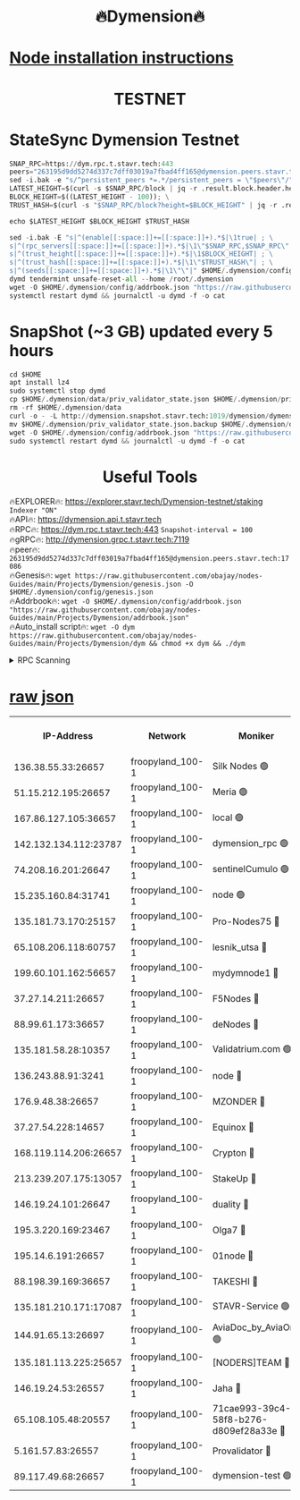 <h1 align="center"> 🔥Dymension🔥</h1>

[Node installation instructions](https://github.com/obajay/nodes-Guides/tree/main/Projects/Dymension)
=

<h1 align="center"> TESTNET</h1>

# StateSync Dymension Testnet
```python
SNAP_RPC=https://dym.rpc.t.stavr.tech:443
peers="263195d9dd5274d337c7dff03019a7fbad4ff165@dymension.peers.stavr.tech:17086"
sed -i.bak -e "s/^persistent_peers *=.*/persistent_peers = \"$peers\"/" $HOME/.dymension/config/config.toml
LATEST_HEIGHT=$(curl -s $SNAP_RPC/block | jq -r .result.block.header.height); \
BLOCK_HEIGHT=$((LATEST_HEIGHT - 100)); \
TRUST_HASH=$(curl -s "$SNAP_RPC/block?height=$BLOCK_HEIGHT" | jq -r .result.block_id.hash)

echo $LATEST_HEIGHT $BLOCK_HEIGHT $TRUST_HASH

sed -i.bak -E "s|^(enable[[:space:]]+=[[:space:]]+).*$|\1true| ; \
s|^(rpc_servers[[:space:]]+=[[:space:]]+).*$|\1\"$SNAP_RPC,$SNAP_RPC\"| ; \
s|^(trust_height[[:space:]]+=[[:space:]]+).*$|\1$BLOCK_HEIGHT| ; \
s|^(trust_hash[[:space:]]+=[[:space:]]+).*$|\1\"$TRUST_HASH\"| ; \
s|^(seeds[[:space:]]+=[[:space:]]+).*$|\1\"\"|" $HOME/.dymension/config/config.toml
dymd tendermint unsafe-reset-all --home /root/.dymension
wget -O $HOME/.dymension/config/addrbook.json "https://raw.githubusercontent.com/obajay/nodes-Guides/main/Projects/Dymension/addrbook.json"
systemctl restart dymd && journalctl -u dymd -f -o cat

```
# SnapShot (~3 GB) updated every 5 hours
```python
cd $HOME
apt install lz4
sudo systemctl stop dymd
cp $HOME/.dymension/data/priv_validator_state.json $HOME/.dymension/priv_validator_state.json.backup
rm -rf $HOME/.dymension/data
curl -o - -L http://dymension.snapshot.stavr.tech:1019/dymension/dymension-snap.tar.lz4 | lz4 -c -d - | tar -x -C $HOME/.dymension --strip-components 2
mv $HOME/.dymension/priv_validator_state.json.backup $HOME/.dymension/data/priv_validator_state.json
wget -O $HOME/.dymension/config/addrbook.json "https://raw.githubusercontent.com/obajay/nodes-Guides/main/Projects/Dymension/addrbook.json"
sudo systemctl restart dymd && journalctl -u dymd -f -o cat
```

 <h1 align="center"> Useful Tools</h1>

🔥EXPLORER🔥:     https://explorer.stavr.tech/Dymension-testnet/staking        `Indexer "ON"` \
🔥API🔥:          https://dymension.api.t.stavr.tech \
🔥RPC🔥:          https://dym.rpc.t.stavr.tech:443                  `Snapshot-interval = 100` \
🔥gRPC🔥:         http://dymension.grpc.t.stavr.tech:7119 \
🔥peer🔥:         `263195d9dd5274d337c7dff03019a7fbad4ff165@dymension.peers.stavr.tech:17086` \
🔥Genesis🔥:     ```wget https://raw.githubusercontent.com/obajay/nodes-Guides/main/Projects/Dymension/genesis.json -O $HOME/.dymension/config/genesis.json``` \
🔥Addrbook🔥:    ```wget -O $HOME/.dymension/config/addrbook.json "https://raw.githubusercontent.com/obajay/nodes-Guides/main/Projects/Dymension/addrbook.json"``` \
🔥Auto_install script🔥: ```wget -O dym https://raw.githubusercontent.com/obajay/nodes-Guides/main/Projects/Dymension/dym && chmod +x dym && ./dym```

<details>
<summary>RPC Scanning</summary>

<h2 align="center"> We scan nodes in real time every 4 hours. And we provide the final result of RPC endpoints.
We cannot influence the operation of these nodes in any way. </h2>


```python
If Voting Power is higher than 0 --> then the Node is a validator of the network and may be subject to attack and be a potential threat to the chain.
```
```python
We marked such validators with a red symbol
```

</details>

[raw json](https://rpc-check.dymt.stavr.tech/dymt/rpc-dymt-result.json)
=


<table><tr><th>IP-Address</th><th>Network</th><th>Moniker</th><th>Latest Block Height</th><th>Earliest Block Height</th><th>Catching Up</th><th>Tx Index</th><th>Voting Power</th><th>Scan Time</th></tr><tr><td>136.38.55.33:26657</td><td>froopyland_100-1</td><td>Silk Nodes 🟢</td><td>1733570</td><td>1</td><td>False</td><td>on</td><td>0</td><td>2023-12-19T02:44:46.132691429UTC</td></tr><tr><td>51.15.212.195:26657</td><td>froopyland_100-1</td><td>Meria 🟢</td><td>1651535</td><td>1238063</td><td>False</td><td>on</td><td>0</td><td>2023-12-19T02:43:50.109175929UTC</td></tr><tr><td>167.86.127.105:36657</td><td>froopyland_100-1</td><td>local 🟢</td><td>1651535</td><td>1318001</td><td>False</td><td>off</td><td>0</td><td>2023-12-19T02:44:45.182592966UTC</td></tr><tr><td>142.132.134.112:23787</td><td>froopyland_100-1</td><td>dymension_rpc 🟢</td><td>1733565</td><td>1649923</td><td>False</td><td>on</td><td>0</td><td>2023-12-19T02:44:22.302314223UTC</td></tr><tr><td>74.208.16.201:26647</td><td>froopyland_100-1</td><td>sentinelCumulo 🟢</td><td>1733560</td><td>1652923</td><td>False</td><td>on</td><td>0</td><td>2023-12-19T02:43:51.623265544UTC</td></tr><tr><td>15.235.160.84:31741</td><td>froopyland_100-1</td><td>node 🟢</td><td>1733560</td><td>1652923</td><td>False</td><td>on</td><td>0</td><td>2023-12-19T02:43:52.897590688UTC</td></tr><tr><td>135.181.73.170:25157</td><td>froopyland_100-1</td><td>Pro-Nodes75 🔴</td><td>1733562</td><td>1652923</td><td>False</td><td>on</td><td>1</td><td>2023-12-19T02:44:02.491288026UTC</td></tr><tr><td>65.108.206.118:60757</td><td>froopyland_100-1</td><td>lesnik_utsa 🔴</td><td>1733563</td><td>1652923</td><td>False</td><td>on</td><td>1</td><td>2023-12-19T02:44:06.914697777UTC</td></tr><tr><td>199.60.101.162:56657</td><td>froopyland_100-1</td><td>mydymnode1 🔴</td><td>1733563</td><td>1652923</td><td>False</td><td>off</td><td>2</td><td>2023-12-19T02:44:07.616997929UTC</td></tr><tr><td>37.27.14.211:26657</td><td>froopyland_100-1</td><td>F5Nodes 🔴</td><td>1733566</td><td>1652923</td><td>False</td><td>off</td><td>1</td><td>2023-12-19T02:44:22.705068526UTC</td></tr><tr><td>88.99.61.173:36657</td><td>froopyland_100-1</td><td>deNodes 🔴</td><td>1733567</td><td>1652923</td><td>False</td><td>off</td><td>1</td><td>2023-12-19T02:44:31.955488528UTC</td></tr><tr><td>135.181.58.28:10357</td><td>froopyland_100-1</td><td>Validatrium.com 🟢</td><td>1733567</td><td>1652923</td><td>False</td><td>on</td><td>0</td><td>2023-12-19T02:44:32.300016057UTC</td></tr><tr><td>136.243.88.91:3241</td><td>froopyland_100-1</td><td>node 🔴</td><td>1733568</td><td>1652923</td><td>False</td><td>on</td><td>1</td><td>2023-12-19T02:44:35.418135602UTC</td></tr><tr><td>176.9.48.38:26657</td><td>froopyland_100-1</td><td>MZONDER 🔴</td><td>1733569</td><td>1652923</td><td>False</td><td>on</td><td>1</td><td>2023-12-19T02:44:41.910682627UTC</td></tr><tr><td>37.27.54.228:14657</td><td>froopyland_100-1</td><td>Equinox 🔴</td><td>1733569</td><td>1652923</td><td>False</td><td>on</td><td>1</td><td>2023-12-19T02:44:44.845014342UTC</td></tr><tr><td>168.119.114.206:26657</td><td>froopyland_100-1</td><td>Crypton 🔴</td><td>1733570</td><td>1652923</td><td>False</td><td>off</td><td>1</td><td>2023-12-19T02:44:49.129361375UTC</td></tr><tr><td>213.239.207.175:13057</td><td>froopyland_100-1</td><td>StakeUp 🔴</td><td>1733571</td><td>1652923</td><td>False</td><td>off</td><td>1</td><td>2023-12-19T02:44:54.489362483UTC</td></tr><tr><td>146.19.24.101:26647</td><td>froopyland_100-1</td><td>duality 🔴</td><td>1733566</td><td>1655313</td><td>False</td><td>on</td><td>1</td><td>2023-12-19T02:44:25.585347635UTC</td></tr><tr><td>195.3.220.169:23467</td><td>froopyland_100-1</td><td>Olga7 🔴</td><td>1733569</td><td>1655313</td><td>False</td><td>on</td><td>1</td><td>2023-12-19T02:44:42.328462453UTC</td></tr><tr><td>195.14.6.191:26657</td><td>froopyland_100-1</td><td>01node 🔴</td><td>1733570</td><td>1655732</td><td>False</td><td>on</td><td>1</td><td>2023-12-19T02:44:48.787944346UTC</td></tr><tr><td>88.198.39.169:36657</td><td>froopyland_100-1</td><td>TAKESHI 🔴</td><td>1733560</td><td>1656584</td><td>False</td><td>on</td><td>1</td><td>2023-12-19T02:43:51.862389152UTC</td></tr><tr><td>135.181.210.171:17087</td><td>froopyland_100-1</td><td>STAVR-Service 🟢</td><td>1733561</td><td>1656584</td><td>False</td><td>on</td><td>0</td><td>2023-12-19T02:43:57.427375775UTC</td></tr><tr><td>144.91.65.13:26697</td><td>froopyland_100-1</td><td>AviaDoc_by_AviaOne 🟢</td><td>1733545</td><td>1656584</td><td>False</td><td>on</td><td>0</td><td>2023-12-19T02:44:02.129760827UTC</td></tr><tr><td>135.181.113.225:25657</td><td>froopyland_100-1</td><td>[NODERS]TEAM 🔴</td><td>1733567</td><td>1656584</td><td>False</td><td>on</td><td>1</td><td>2023-12-19T02:44:32.731357951UTC</td></tr><tr><td>146.19.24.53:26557</td><td>froopyland_100-1</td><td>Jaha 🔴</td><td>1733568</td><td>1656584</td><td>False</td><td>off</td><td>1</td><td>2023-12-19T02:44:35.166958020UTC</td></tr><tr><td>65.108.105.48:20557</td><td>froopyland_100-1</td><td>71cae993-39c4-58f8-b276-d809ef28a33e 🔴</td><td>1733566</td><td>1722923</td><td>False</td><td>on</td><td>1</td><td>2023-12-19T02:44:23.135567010UTC</td></tr><tr><td>5.161.57.83:26557</td><td>froopyland_100-1</td><td>Provalidator 🔴</td><td>1733560</td><td>1723012</td><td>False</td><td>on</td><td>1</td><td>2023-12-19T02:43:50.785319332UTC</td></tr><tr><td>89.117.49.68:26657</td><td>froopyland_100-1</td><td>dymension-test 🟢</td><td>1733570</td><td>1723012</td><td>False</td><td>on</td><td>0</td><td>2023-12-19T02:44:49.501845714UTC</td></tr></table>
